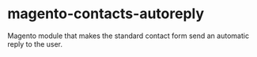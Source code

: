magento-contacts-autoreply
==========================

Magento module that makes the standard contact form send an automatic reply to the user.